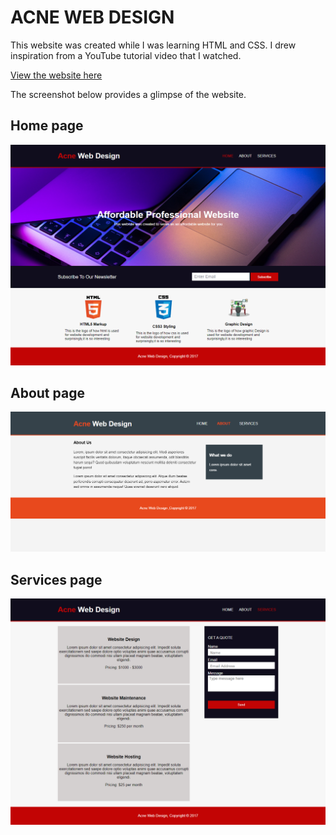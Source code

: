 # ACNE WEB DESIGN

This website was created while I was learning HTML and CSS. I drew inspiration
from a YouTube tutorial video that I watched.

[View the website here](https://mini-website-projects.netlify.app/acne%20website%20pratice/)

The screenshot below provides a glimpse of the website.

## Home page

![Screenshot of the website](./image/home-page-screenshot.png)

## About page

![Screenshot of the website](./images/about-page-screenshot.png)

## Services page

![Screenshot of the website](./image/services-page-screenshot.png)

